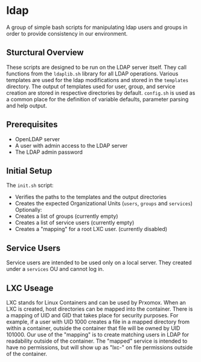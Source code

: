 # ldap
A group of simple bash scripts for manipulating ldap users and groups in order to provide consistency in our environment.

## Sturctural Overview
These scripts are designed to be run on the LDAP server itself.  They call functions from the `ldaplib.sh` library for all LDAP operations. Various templates are used for the ldap modifications and stored in the `templates` directory.  The output of templates used for user, group, and service creation are stored in respective directories by default.  `config.sh` is used as a common place for the definition of variable defaults, parameter parsing and help output.

## Prerequisites
- OpenLDAP server
- A user with admin access to the LDAP server
- The LDAP admin password

## Initial Setup
The `init.sh` script:
- Verifies the paths to the templates and the output directories
- Creates the expected Organizational Units (`users`, `groups` and `services`)
Optionally:
- Creates a list of groups (currently empty)
- Creates a list of service users (currently empty)
- Creates a "mapping" for a root LXC user. (currently disabled)

## Service Users
Service users are intended to be used only on a local server.  They created under a `services` OU and cannot log in.

## LXC Useage
LXC stands for Linux Containers and can be used by Prxomox.  When an LXC is created, host directories can be mapped into the container.  There is a mapping of UID and GID that takes place for security purposes.  For example, if a user with UID 1000 creates a file in a mapped directory from within a container, outside the container that file will be owned by UID 101000.  Our use of the "mapping" is to create matching users in LDAP for readability outside of the container.  The "mapped" service is intended to have no permissions, but will show up as "lxc-<service-name>" on file permissions outside of the container.

